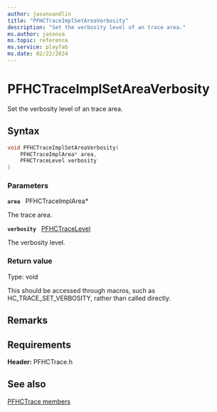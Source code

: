 ```yaml
---
author: jasonsandlin
title: "PFHCTraceImplSetAreaVerbosity"
description: "Set the verbosity level of an trace area."
ms.author: jasonsa
ms.topic: reference
ms.service: playfab
ms.date: 02/22/2024
---
```


# PFHCTraceImplSetAreaVerbosity  

Set the verbosity level of an trace area.  

## Syntax  
  
```cpp
void PFHCTraceImplSetAreaVerbosity(  
    PFHCTraceImplArea* area,  
    PFHCTraceLevel verbosity  
)  
```  
  
### Parameters  
  
**`area`** &nbsp; PFHCTraceImplArea*  
  
The trace area.  
  
**`verbosity`** &nbsp; [PFHCTraceLevel](../enums/pfhctracelevel.md)  
  
The verbosity level.  
  
  
### Return value
Type: void
  
This should be accessed through macros, such as HC_TRACE_SET_VERBOSITY, rather than called directly.
  
## Remarks  
  

  
## Requirements  
  
**Header:** PFHCTrace.h
  
## See also  
[PFHCTrace members](../pfhctrace_members.md)  

  
  
